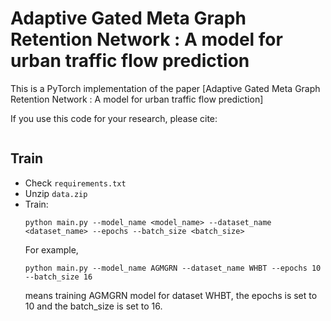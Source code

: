 # Adaptive Gated Meta Graph Retention Network : A model for urban traffic flow prediction

This is a PyTorch implementation of the paper [Adaptive Gated Meta Graph Retention Network : A model for urban traffic flow prediction]

If you use this code for your research, please cite:
```

```

## Train

- Check `requirements.txt`
- Unzip `data.zip`
- Train:
  ```shell
  python main.py --model_name <model_name> --dataset_name <dataset_name> --epochs --batch_size <batch_size>
  ```
  For example, 
  ```shell
  python main.py --model_name AGMGRN --dataset_name WHBT --epochs 10 --batch_size 16 
  ```
  means training AGMGRN model for dataset WHBT, the epochs is set to 10 and the batch_size is set to 16.
